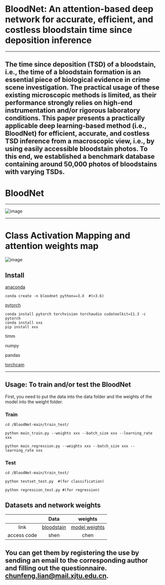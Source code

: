 #  BloodNet: An attention-based deep network for accurate, efficient, and costless bloodstain time since deposition inference
****
## The time since deposition (TSD) of a bloodstain, i.e., the time of a bloodstain formation is an essential piece of biological evidence in crime scene investigation. The practical usage of these existing microscopic methods is limited, as their performance strongly relies on high-end instrumentation and/or rigorous laboratory conditions. This paper presents a practically applicable deep learning-based method (i.e., BloodNet) for efficient, accurate, and costless TSD inference from a macroscopic view, i.e., by using easily accessible bloodstain photos. To this end, we established a benchmark database containing around 50,000 photos of bloodstains with varying TSDs.

# BloodNet
****
![image](https://github.com/shenxiaochenn/BloodNet/blob/main/fig1.jpg)
****
# Class Activation Mapping and attention weights map
![image](https://github.com/shenxiaochenn/BloodNet/blob/main/fig5.jpg)
## Install
[anaconda](https://docs.conda.io/en/latest/miniconda.html)

```
conda create -n bloodnet python==3.X  #(>3.6)
```
[pytorch](https://pytorch.org/)
```
conda install pytorch torchvision torchaudio cudatoolkit=11.3 -c pytorch
conda install xxx
pip install xxx
```
timm

numpy 

pandas 

[torchcam](https://github.com/jacobgil/pytorch-grad-cam)
*******
## Usage: To train and/or test the BloodNet 
First, you need to put the data into the data folder and the weights of the model into the weight folder.
### Train
```
cd /BloodNet-main/train_test/

python main_train.py --weights xxx --batch_size xxx --learning_rate xxx

python main_regression.py --weights xxx --batch_size xxx --learning_rate xxx
```

### Test
```
cd /BloodNet-main/train_test/

python testset_test.py  #(for classification)

python regression_test.py #(for regression)
```

## Datasets and network weights

|  | Data | weights |
| :-----: | :----: | :----: |
| link | [bloodstain](https://pan.baidu.com/s/1cCS1ky7O9Mcv-gCId1VRGQ) | [model weights](https://pan.baidu.com/s/1b8MPJcDt59vx8Cfm1zE94w) |
| access code | shen | chen |

## You can get them by registering the use by sending an email to the corresponding author and filling out the questionnaire. chunfeng.lian@mail.xjtu.edu.cn.
 
